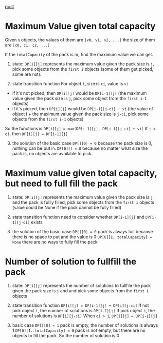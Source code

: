 [post](http://novoland.github.io/%E7%AE%97%E6%B3%95/2014/07/26/%E8%83%8C%E5%8C%85%E9%97%AE%E9%A2%98.html)

# Maximum Value given total capacity

Given `n` objects,
the values of them are `[v0, v1, v2, ...]`
the size of them are `[c0, c1, c2, ...]`

If the `totalCapacity` of the pack is m, find the maximum value we can get.

1. state:
`DP[i][j]` represents the maximum value given the pack size is `j`, pick some objects from the `first i` objects (some of them get picked, some are not).

2. state transition function
For object `i`, size is `ci`, value is `vi`
- if it's not picked, then `DP[i][j]` would be `DP[i-1][j]` 
  (the maximum value given the pack size is `j`, pick some object from the `first i-1` objects)
- if it's picked, then `DP[i][j]` would be `DP[i-1][j-ci] + vi`
  (the value of object i + the maximum value given the pack size is `j-ci`, pick some objects from the `first i-1` objects)

So the functions is `DP[i][j] = max(DP[i-1][j], DP[i-1][j-ci] + vi)`
If `j < ci`, then `DP[i][j] = DP[i-1][j]`

3. the solution of the basic case
`DP[][0] = 0` because the pack size is 0, nothing can be put in.
`DP[0][] = 0` because no matter what size the pack is, no objects are available to pick.


# Maximum value given total capacity, but need to **full** fill the pack

1. state:
`DP[i][j]` represents the maximum value given the pack size is `j` and the pack
is fullly filled, pick some objects from the `first i` objects
(value could be None if the pack cannot be fully filled)

2. state transition function
need to consider whether `DP[i-1][j]` and `DP[i-1][j-ci]` exists

3. the solution of the basic case
`DP[][0] = 0` pack is always full because there is no space to put and the value is 0
`DP[0][1..totalCapacity] = None` there are no ways to fully fill the pack

# Number of solution to fullfill the pack

1. state:
`DP[i][j]` represents the number of solutions to fullfile the pack given
the pack size is `j` and and pick some objects from the `first i` objects

2. state transition function
`DP[i][j] = DP[i-1][j] + DP[i][j-ci]`
If not pick object `i`, the number of solutions is `DP[i-1][j]`
If pick object `i`, the number of solutions is `DP[i][j-ci]`
When `ci > j`, `DP[i][j] = DP[i-1][j]`

3. basic case
`DP[][0] = 1` pack is empty, the number of solutions is always 1
`DP[0][1..totalCapacity] = 0` pack is not empty, but there are no objects to fill the pack. So
the number of solution is 0

